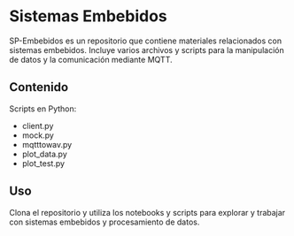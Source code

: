 # Sistemas Embebidos
SP-Embebidos es un repositorio que contiene materiales relacionados con sistemas embebidos. Incluye varios archivos y scripts para la manipulación de datos y la comunicación mediante MQTT.

## Contenido
Scripts en Python:
- client.py
- mock.py
- mqtttowav.py
- plot_data.py
- plot_test.py

## Uso
Clona el repositorio y utiliza los notebooks y scripts para explorar y trabajar con sistemas embebidos y procesamiento de datos.
